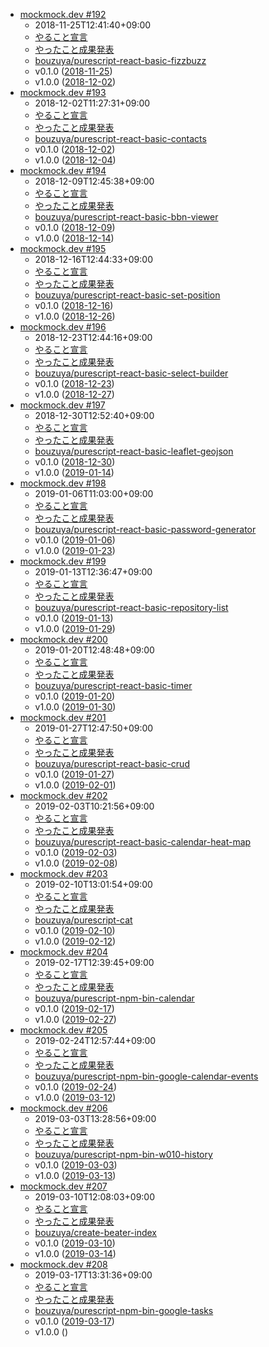 - [mockmock.dev #192](https://mockmock.connpass.com/event/110293/)
  - 2018-11-25T12:41:40+09:00
  - [やること宣言](https://mockmock.slack.com/archives/C043UEYGJ/p1543118456071500)
  - [やったこと成果発表](https://mockmock.slack.com/archives/C043UEYGJ/p1543124063076300)
  - [bouzuya/purescript-react-basic-fizzbuzz](https://github.com/bouzuya/purescript-react-basic-fizzbuzz)
  - v0.1.0 ([2018-11-25](https://blog.bouzuya.net/2018/11/25/))
  - v1.0.0 ([2018-12-02](https://blog.bouzuya.net/2018/12/02/))
- [mockmock.dev #193](https://mockmock.connpass.com/event/111535/)
  - 2018-12-02T11:27:31+09:00
  - [やること宣言](https://mockmock.slack.com/archives/C043UEYGJ/p1543723277002500)
  - [やったこと成果発表](https://mockmock.slack.com/archives/C043UEYGJ/p1543730518007400)
  - [bouzuya/purescript-react-basic-contacts](https://github.com/bouzuya/purescript-react-basic-contacts)
  - v0.1.0 ([2018-12-02](https://blog.bouzuya.net/2018/12/02/))
  - v1.0.0 ([2018-12-04](https://blog.bouzuya.net/2018/12/04/))
- [mockmock.dev #194](https://mockmock.connpass.com/event/111823/)
  - 2018-12-09T12:45:38+09:00
  - [やること宣言](https://mockmock.slack.com/archives/C043UEYGJ/p1544328053018100)
  - [やったこと成果発表](https://mockmock.slack.com/archives/C043UEYGJ/p1544335210029900)
  - [bouzuya/purescript-react-basic-bbn-viewer](https://github.com/bouzuya/purescript-react-basic-bbn-viewer)
  - v0.1.0 ([2018-12-09](https://blog.bouzuya.net/2018/12/09/))
  - v1.0.0 ([2018-12-14](https://blog.bouzuya.net/2018/12/14/))
- [mockmock.dev #195](https://mockmock.connpass.com/event/112504/)
  - 2018-12-16T12:44:33+09:00
  - [やること宣言](https://mockmock.slack.com/archives/C043UEYGJ/p1544932901042700)
  - [やったこと成果発表](https://mockmock.slack.com/archives/C043UEYGJ/p1544943650054300)
  - [bouzuya/purescript-react-basic-set-position](https://github.com/bouzuya/purescript-react-basic-set-position)
  - v0.1.0 ([2018-12-16](https://blog.bouzuya.net/2018/12/16/))
  - v1.0.0 ([2018-12-26](https://blog.bouzuya.net/2018/12/26/))
- [mockmock.dev #196](https://mockmock.connpass.com/event/113191/)
  - 2018-12-23T12:44:16+09:00
  - [やること宣言](https://mockmock.slack.com/archives/C043UEYGJ/p1545537962003900)
  - [やったこと成果発表](https://mockmock.slack.com/archives/C043UEYGJ/p1545544860012500)
  - [bouzuya/purescript-react-basic-select-builder](https://github.com/bouzuya/purescript-react-basic-select-builder)
  - v0.1.0 ([2018-12-23](https://blog.bouzuya.net/2018/12/23/))
  - v1.0.0 ([2018-12-27](https://blog.bouzuya.net/2018/12/27/))
- [mockmock.dev #197](https://mockmock.connpass.com/event/113906/)
  - 2018-12-30T12:52:40+09:00
  - [やること宣言](https://mockmock.slack.com/archives/C043UEYGJ/p1546142580021300)
  - [やったこと成果発表](https://mockmock.slack.com/archives/C043UEYGJ/p1546150002030300)
  - [bouzuya/purescript-react-basic-leaflet-geojson](https://github.com/bouzuya/purescript-react-basic-leaflet-geojson)
  - v0.1.0 ([2018-12-30](https://blog.bouzuya.net/2018/12/30/))
  - v1.0.0 ([2019-01-14](https://blog.bouzuya.net/2019/01/14/))
- [mockmock.dev #198](https://mockmock.connpass.com/event/114557/)
  - 2019-01-06T11:03:00+09:00
  - [やること宣言](https://mockmock.slack.com/archives/C043UEYGJ/p1546747636036600)
  - [やったこと成果発表](https://mockmock.slack.com/archives/C043UEYGJ/p1546754135040400)
  - [bouzuya/purescript-react-basic-password-generator](https://github.com/bouzuya/purescript-react-basic-password-generator)
  - v0.1.0 ([2019-01-06](https://blog.bouzuya.net/2019/01/06/))
  - v1.0.0 ([2019-01-23](https://blog.bouzuya.net/2019/01/23/))
- [mockmock.dev #199](https://mockmock.connpass.com/event/114930/)
  - 2019-01-13T12:36:47+09:00
  - [やること宣言](https://mockmock.slack.com/archives/C043UEYGJ/p1547352038047500)
  - [やったこと成果発表](https://mockmock.slack.com/archives/C043UEYGJ/p1547359113055700)
  - [bouzuya/purescript-react-basic-repository-list](https://github.com/bouzuya/purescript-react-basic-repository-list)
  - v0.1.0 ([2019-01-13](https://blog.bouzuya.net/2019/01/13/))
  - v1.0.0 ([2019-01-29](https://blog.bouzuya.net/2019/01/29/))
- [mockmock.dev #200](https://mockmock.connpass.com/event/116250/)
  - 2019-01-20T12:48:48+09:00
  - [やること宣言](https://mockmock.slack.com/archives/C043UEYGJ/p1547956862066100)
  - [やったこと成果発表](https://mockmock.slack.com/archives/C043UEYGJ/p1547963585070200)
  - [bouzuya/purescript-react-basic-timer](https://github.com/bouzuya/purescript-react-basic-timer)
  - v0.1.0 ([2019-01-20](https://blog.bouzuya.net/2019/01/20/))
  - v1.0.0 ([2019-01-30](https://blog.bouzuya.net/2019/01/30/))
- [mockmock.dev #201](https://mockmock.connpass.com/event/117743/)
  - 2019-01-27T12:47:50+09:00
  - [やること宣言](https://mockmock.slack.com/archives/C043UEYGJ/p1548561639077900)
  - [やったこと成果発表](https://mockmock.slack.com/archives/C043UEYGJ/p1548567456082700)
  - [bouzuya/purescript-react-basic-crud](https://github.com/bouzuya/purescript-react-basic-crud)
  - v0.1.0 ([2019-01-27](https://blog.bouzuya.net/2019/01/27/))
  - v1.0.0 ([2019-02-01](https://blog.bouzuya.net/2019/02/01/))
- [mockmock.dev #202](https://mockmock.connpass.com/event/119387/)
  - 2019-02-03T10:21:56+09:00
  - [やること宣言](https://mockmock.slack.com/archives/C043UEYGJ/p1549166514086700)
  - [やったこと成果発表](https://mockmock.slack.com/archives/C043UEYGJ/p1549173634100300)
  - [bouzuya/purescript-react-basic-calendar-heat-map](https://github.com/bouzuya/purescript-react-basic-calendar-heat-map)
  - v0.1.0 ([2019-02-03](https://blog.bouzuya.net/2019/02/03/))
  - v1.0.0 ([2019-02-08](https://blog.bouzuya.net/2019/02/08/))
- [mockmock.dev #203](https://mockmock.connpass.com/event/119488/)
  - 2019-02-10T13:01:54+09:00
  - [やること宣言](https://mockmock.slack.com/archives/C043UEYGJ/p1549771583107700)
  - [やったこと成果発表](https://mockmock.slack.com/archives/C043UEYGJ/p1549778155110500)
  - [bouzuya/purescript-cat](https://github.com/bouzuya/purescript-cat)
  - v0.1.0 ([2019-02-10](https://blog.bouzuya.net/2019/02/10/))
  - v1.0.0 ([2019-02-12](https://blog.bouzuya.net/2019/02/12/))
- [mockmock.dev #204](https://mockmock.connpass.com/event/121174/)
  - 2019-02-17T12:39:45+09:00
  - [やること宣言](https://mockmock.slack.com/archives/C043UEYGJ/p1550376196005200)
  - [やったこと成果発表](https://mockmock.slack.com/archives/C043UEYGJ/p1549778155110500)
  - [bouzuya/purescript-npm-bin-calendar](https://github.com/bouzuya/purescript-npm-bin-calendar)
  - v0.1.0 ([2019-02-17](https://blog.bouzuya.net/2019/02/17/))
  - v1.0.0 ([2019-02-27](https://blog.bouzuya.net/2019/02/27/))
- [mockmock.dev #205](https://mockmock.connpass.com/event/121183/)
  - 2019-02-24T12:57:44+09:00
  - [やること宣言](https://mockmock.slack.com/archives/C043UEYGJ/p1550981108002200)
  - [やったこと成果発表](https://mockmock.slack.com/archives/C043UEYGJ/p1550988031028100)
  - [bouzuya/purescript-npm-bin-google-calendar-events](https://github.com/bouzuya/purescript-npm-bin-google-calendar-events)
  - v0.1.0 ([2019-02-24](https://blog.bouzuya.net/2019/02/24/))
  - v1.0.0 ([2019-03-12](https://blog.bouzuya.net/2019/03/12/))
- [mockmock.dev #206](https://mockmock.connpass.com/event/122025/)
  - 2019-03-03T13:28:56+09:00
  - [やること宣言](https://mockmock.slack.com/archives/C043UEYGJ/p1551588245006800)
  - [やったこと成果発表](https://mockmock.slack.com/archives/C043UEYGJ/p1551596287014500)
  - [bouzuya/purescript-npm-bin-w010-history](https://github.com/bouzuya/purescript-npm-bin-w010-history)
  - v0.1.0 ([2019-03-03](https://blog.bouzuya.net/2019/03/03/))
  - v1.0.0 ([2019-03-13](https://blog.bouzuya.net/2019/03/13/))
- [mockmock.dev #207](https://mockmock.connpass.com/event/123774/)
  - 2019-03-10T12:08:03+09:00
  - [やること宣言](https://mockmock.slack.com/archives/C043UEYGJ/p1552190430004300)
  - [やったこと成果発表](https://mockmock.slack.com/archives/C043UEYGJ/p1552197603008000)
  - [bouzuya/create-beater-index](https://github.com/bouzuya/create-beater-index)
  - v0.1.0 ([2019-03-10](https://blog.bouzuya.net/2019/03/10/))
  - v1.0.0 ([2019-03-14](https://blog.bouzuya.net/2019/03/14/))
- [mockmock.dev #208](https://mockmock.connpass.com/event/123780/)
  - 2019-03-17T13:31:36+09:00
  - [やること宣言](https://mockmock.slack.com/archives/C043UEYGJ/p1552798072007300)
  - [やったこと成果発表](https://mockmock.slack.com/archives/C043UEYGJ/p1552805444019000)
  - [bouzuya/purescript-npm-bin-google-tasks](https://github.com/bouzuya/purescript-npm-bin-google-tasks)
  - v0.1.0 ([2019-03-17](https://blog.bouzuya.net/2019/03/17/))
  - v1.0.0 ([]())
